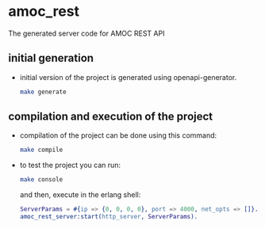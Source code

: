 # amoc_rest
The generated server code for AMOC REST API

## initial generation
* initial version of the project is generated using openapi-generator.

  ```bash
  make generate
  ```

## compilation and execution of the project
* compilation of the project can be done using this command:

  ```bash
  make compile
  ```

* to test the project you can run:

  ```bash
  make console
  ```

  and then, execute in the erlang shell:

  ```erlang
  ServerParams = #{ip => {0, 0, 0, 0}, port => 4000, net_opts => []}.
  amoc_rest_server:start(http_server, ServerParams).
  ```
